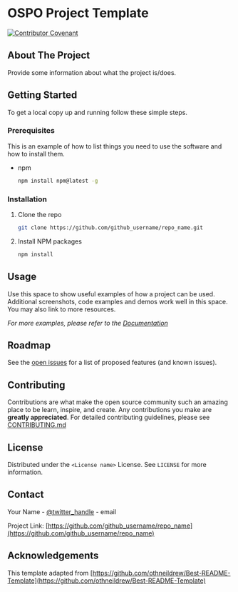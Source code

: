 # OSPO Project Template

[![Contributor Covenant](https://img.shields.io/badge/Contributor%20Covenant-2.0-4baaaa.svg)](CODE_OF_CONDUCT.md)

## About The Project

Provide some information about what the project is/does.


## Getting Started

To get a local copy up and running follow these simple steps.


### Prerequisites

This is an example of how to list things you need to use the software and how to install them.
* npm
  ```sh
  npm install npm@latest -g
  ```

### Installation

1. Clone the repo
   ```sh
   git clone https://github.com/github_username/repo_name.git
   ```
2. Install NPM packages
   ```sh
   npm install
   ```


## Usage

Use this space to show useful examples of how a project can be used. Additional screenshots, code examples and demos work well in this space. You may also link to more resources.

_For more examples, please refer to the [Documentation](https://example.com)_


## Roadmap

See the [open issues](https://github.com/github_username/repo_name/issues) for a list of proposed features (and known issues).


## Contributing

Contributions are what make the open source community such an amazing place to be learn, inspire, and create. Any contributions you make are **greatly appreciated**. For detailed contributing guidelines, please see [CONTRIBUTING.md](CONTRIBUTING.md)


## License

Distributed under the `<License name>` License. See `LICENSE` for more information.


## Contact

Your Name - [@twitter_handle](https://twitter.com/twitter_handle) - email

Project Link: [https://github.com/github_username/repo_name](https://github.com/github_username/repo_name)

## Acknowledgements

This template adapted from
[https://github.com/othneildrew/Best-README-Template](https://github.com/othneildrew/Best-README-Template)
